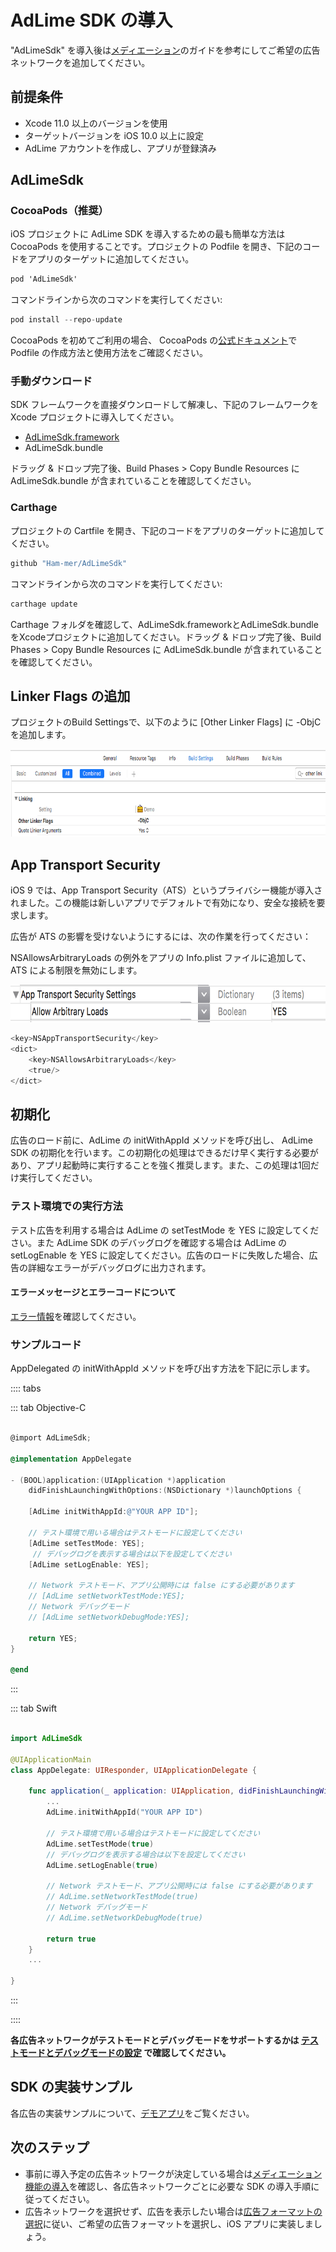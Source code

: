 # AdLime SDK の導入
"AdLimeSdk" を導入後は[メディエーション](./mediation.md)のガイドを参考にしてご希望の広告ネットワークを追加してください。 

## 前提条件
- Xcode 11.0 以上のバージョンを使用
- ターゲットバージョンを iOS 10.0 以上に設定
- AdLime アカウントを作成し、アプリが登録済み

## AdLimeSdk
### CocoaPods（推奨）
iOS プロジェクトに AdLime SDK を導入するための最も簡単な方法は CocoaPods を使用することです。プロジェクトの Podfile を開き、下記のコードをアプリのターゲットに追加してください。
```objectivec
pod 'AdLimeSdk'
```

コマンドラインから次のコマンドを実行してください:
```objectivec
pod install --repo-update
```

CocoaPods を初めてご利用の場合、 CocoaPods の[公式ドキュメント](https://guides.cocoapods.org/using/using-cocoapods)で Podfile の作成方法と使用方法をご確認ください。

### 手動ダウンロード
SDK フレームワークを直接ダウンロードして解凍し、下記のフレームワークを Xcode プロジェクトに導入してください。

- [AdLimeSdk.framework](https://github.com/Ham-mer/AdLime-iOS-Pub/raw/master/DownloadZip/AdLimeSdk/1.8.7.zip)
- AdLimeSdk.bundle

ドラッグ & ドロップ完了後、Build Phases > Copy Bundle Resources に AdLimeSdk.bundle が含まれていることを確認してください。

### Carthage
プロジェクトの Cartfile を開き、下記のコードをアプリのターゲットに追加してください。
```objectivec
github "Ham-mer/AdLimeSdk"
```

コマンドラインから次のコマンドを実行してください:
```sh
carthage update
```

Carthage フォルダを確認して、AdLimeSdk.frameworkとAdLimeSdk.bundleをXcodeプロジェクトに追加してください。ドラッグ & ドロップ完了後、Build Phases > Copy Bundle Resources に AdLimeSdk.bundle が含まれていることを確認してください。

## Linker Flags の追加
プロジェクトのBuild Settingsで、以下のように [Other Linker Flags] に -ObjC を追加します。

<img src="./../images/ios/begin_objc.png" height="140"/>

## App Transport Security
iOS 9 では、App Transport Security（ATS）というプライバシー機能が導入されました。この機能は新しいアプリでデフォルトで有効になり、安全な接続を要求します。

広告が ATS の影響を受けないようにするには、次の作業を行ってください：

NSAllowsArbitraryLoads の例外をアプリの Info.plist ファイルに追加して、ATS による制限を無効にします。

<img src="./../images/ios/begin_ats.png" height="60"/>

```objectivec
<key>NSAppTransportSecurity</key>
<dict>
    <key>NSAllowsArbitraryLoads</key>
    <true/>
</dict>
```

## 初期化

広告のロード前に、AdLime の initWithAppId メソッドを呼び出し、 AdLime SDK の初期化を行います。この初期化の処理はできるだけ早く実行する必要があり、アプリ起動時に実行することを強く推奨します。また、この処理は1回だけ実行してください。

### テスト環境での実行方法
テスト広告を利用する場合は AdLime の setTestMode を YES に設定してください。また AdLime SDK のデバッグログを確認する場合は AdLime の setLogEnable を YES に設定してください。広告のロードに失敗した場合、広告の詳細なエラーがデバッグログに出力されます。

#### エラーメッセージとエラーコードについて

[エラー情報](./error.md#エラーコードとエラーメッセージ)を確認してください。


### サンプルコード
AppDelegated の initWithAppId メソッドを呼び出す方法を下記に示します。

:::: tabs

::: tab Objective-C

```objectivec

@import AdLimeSdk;

@implementation AppDelegate

- (BOOL)application:(UIApplication *)application
    didFinishLaunchingWithOptions:(NSDictionary *)launchOptions {

    [AdLime initWithAppId:@"YOUR APP ID"];

    // テスト環境で用いる場合はテストモードに設定してください 
    [AdLime setTestMode: YES];
     // デバッグログを表示する場合は以下を設定してください
    [AdLime setLogEnable: YES];

    // Network テストモード、アプリ公開時には false にする必要があります
    // [AdLime setNetworkTestMode:YES];
    // Network デバッグモード
    // [AdLime setNetworkDebugMode:YES];
    
    return YES;
}

@end
```

:::

::: tab Swift

```swift

import AdLimeSdk

@UIApplicationMain
class AppDelegate: UIResponder, UIApplicationDelegate {

    func application(_ application: UIApplication, didFinishLaunchingWithOptions launchOptions: [UIApplication.LaunchOptionsKey: Any]?) -> Bool {
        ...
        AdLime.initWithAppId("YOUR APP ID")

        // テスト環境で用いる場合はテストモードに設定してください
        AdLime.setTestMode(true)
        // デバッグログを表示する場合は以下を設定してください
        AdLime.setLogEnable(true)

        // Network テストモード、アプリ公開時には false にする必要があります
        // AdLime.setNetworkTestMode(true)
        // Network デバッグモード
        // AdLime.setNetworkDebugMode(true)

        return true
    }
    ...

}

```

:::

::::


**各広告ネットワークがテストモードとデバッグモードをサポートするかは [テストモードとデバッグモードの設定](./test_debug_mode.md) で確認してください。**

## SDK の実装サンプル
各広告の実装サンプルについて、[デモアプリ](https://github.com/Ham-mer/AdLime-iOS-Demo)をご覧ください。

## 次のステップ
- 事前に導入予定の広告ネットワークが決定している場合は[メディエーション機能の導入](./mediation.md)を確認し、各広告ネットワークごとに必要な SDK の導入手順に従ってください。
- 広告ネットワークを選択せず、広告を表示したい場合は[広告フォーマットの選択](./adformat.md)に従い、ご希望の広告フォーマットを選択し、iOS アプリに実装しましょう。



